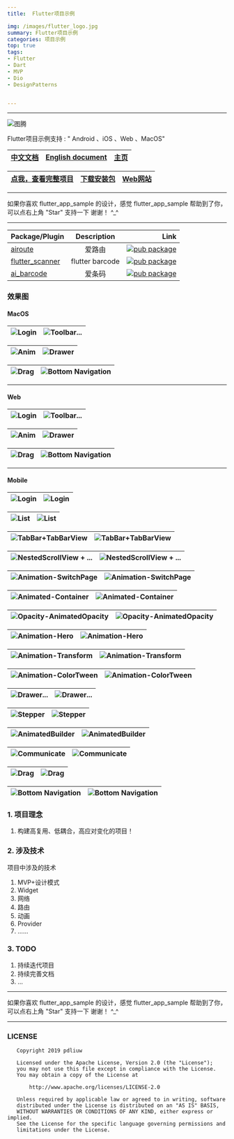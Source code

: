 ```yaml
---
title:	Flutter项目示例

img: /images/flutter_logo.jpg
summary: Flutter项目示例
categories: 项目示例
top: true
tags:
- Flutter
- Dart
- MVP
- Dio
- DesignPatterns


---
```


----

![图腾](https://github.com/pdliuw/pdliuw.github.io/blob/master/images/totem_four_logo.jpg?raw=true)



Flutter项目示例支持 : " Android 、iOS 、Web 、MacOS"

|[中文文档](/README_CH.md)|[English document](/README.md)|[主页](https://pdliuw.github.io/)|
|:-|:-|:-|

|[点我，查看完整项目](https://github.com/pdliuw/flutter_app_sample)|[下载安装包](https://github.com/pdliuw/Flutter_Resource/blob/master/resource/flutter/apk/flutter_app_sample.apk?raw=true)|[Web网站](https://flutter-app-sample.github.io)|
|:-|:-|:-|

----

如果你喜欢 flutter_app_sample 的设计，感觉 flutter_app_sample 帮助到了你，可以点右上角 "Star" 支持一下 谢谢！ ^_^

----


Package/Plugin|Description|Link
---|:--:|---:
[airoute](https://github.com/pdliuw/airoute)|爱路由|[![pub package](https://img.shields.io/pub/v/airoute.svg)](https://pub.dev/packages/airoute)
[flutter_scanner](https://github.com/pdliuw/flutter_scanner)|flutter barcode|[![pub package](https://img.shields.io/pub/v/flutter_scanner.svg)](https://pub.dev/packages/flutter_scanner)
[ai_barcode](https://github.com/pdliuw/ai_barcode)|爱条码|[![pub package](https://img.shields.io/pub/v/ai_barcode.svg)](https://pub.dev/packages/ai_barcode)




### 效果图

#### MacOS

|![Login](https://github.com/pdliuw/pdliuw.github.io/blob/master/images/flutter_app_sample/flutter_app_sample_mac_login.gif?raw=true)|![Toolbar...](https://github.com/pdliuw/pdliuw.github.io/blob/master/images/flutter_app_sample/flutter_app_sample_toolbar_page_mac.gif?raw=true)|
|:-|:-|

|![Anim](https://github.com/pdliuw/pdliuw.github.io/blob/master/images/flutter_app_sample/flutter_app_sample_anim_mac.gif?raw=true)|![Drawer](https://github.com/pdliuw/pdliuw.github.io/blob/master/images/flutter_app_sample/flutter_app_sample_drawer_mac.gif?raw=true)|
|:-|:-|

|![Drag](https://github.com/pdliuw/pdliuw.github.io/blob/master/images/flutter_app_sample/flutter_app_sample_drager_mac.gif?raw=true)|![Bottom Navigation](https://github.com/pdliuw/pdliuw.github.io/blob/master/images/flutter_app_sample/flutter_app_sample_navigation_bar_mac.gif?raw=true)|
|:-|:-|


-----

#### Web

|![Login](https://github.com/pdliuw/pdliuw.github.io/blob/master/images/flutter_app_sample/flutter_app_sample_login_web.gif?raw=true)|![Toolbar...](https://github.com/pdliuw/pdliuw.github.io/blob/master/images/flutter_app_sample/flutter_app_sample_toolbar_page_web.gif?raw=true)|
|:-|:-|

|![Anim](https://github.com/pdliuw/pdliuw.github.io/blob/master/images/flutter_app_sample/flutter_app_sample_anim_web.gif?raw=true)|![Drawer](https://github.com/pdliuw/pdliuw.github.io/blob/master/images/flutter_app_sample/flutter_app_sample_drawer_web.gif?raw=true)|
|:-|:-|

|![Drag](https://github.com/pdliuw/pdliuw.github.io/blob/master/images/flutter_app_sample/flutter_app_sample_drag_web.gif?raw=true)|![Bottom Navigation](https://github.com/pdliuw/pdliuw.github.io/blob/master/images/flutter_app_sample/flutter_app_sample_bottom_navigation_bar_web.gif?raw=true)|
|:-|:-|


-----

#### Mobile

|![Login](https://github.com/pdliuw/pdliuw.github.io/blob/master/images/flutter_app_sample/flutter_app_sample_ios_platform.gif?raw=true)|![Login](https://github.com/pdliuw/pdliuw.github.io/blob/master/images/flutter_app_sample/flutter_app_sample_android_platform.gif?raw=true)|
|:-|:-|

|![List](https://github.com/pdliuw/pdliuw.github.io/blob/master/images/flutter_app_sample/flutter_app_sample_main_list_page.gif?raw=true)|![List](https://github.com/pdliuw/pdliuw.github.io/blob/master/images/flutter_app_sample/flutter_app_sample_main_list_page_android.gif?raw=true)|
|:-|:-|

|![TabBar+TabBarView](https://github.com/pdliuw/pdliuw.github.io/blob/master/images/flutter_app_sample/flutter_app_sample_toolbar_viewpage_fragment.gif?raw=true)|![TabBar+TabBarView](https://github.com/pdliuw/pdliuw.github.io/blob/master/images/flutter_app_sample/flutter_app_sample_toolbar_viewpage_fragment_android.gif?raw=true)|
|:-|:-|

|![NestedScrollView + ...](https://github.com/pdliuw/pdliuw.github.io/blob/master/images/flutter_app_sample/flutter_app_sample_toolbar_collapsing_viewpage_fragment.gif?raw=true)|![NestedScrollView + ...](https://github.com/pdliuw/pdliuw.github.io/blob/master/images/flutter_app_sample/flutter_app_sample_toolbar_collapsing_viewpage_fragment_android.gif?raw=true)|
|:-|:-|

|![Animation-SwitchPage](https://github.com/pdliuw/pdliuw.github.io/blob/master/images/flutter_app_sample/flutter_app_sample_anim_switch_page_ios.gif?raw=true)|![Animation-SwitchPage](https://github.com/pdliuw/pdliuw.github.io/blob/master/images/flutter_app_sample/flutter_app_sample_anim_switch_page_android.gif?raw=true)|
|:-|:-|

|![Animated-Container](https://github.com/pdliuw/pdliuw.github.io/blob/master/images/flutter_app_sample/flutter_app_sample_anim_animated_container_ios.gif?raw=true)|![Animated-Container](https://github.com/pdliuw/pdliuw.github.io/blob/master/images/flutter_app_sample/flutter_app_sample_anim_animated_container_android.gif?raw=true)|
|:-|:-|

|![Opacity-AnimatedOpacity](https://github.com/pdliuw/pdliuw.github.io/blob/master/images/flutter_app_sample/flutter_app_sample_anim_opacity_and_animated_opacity_ios.gif?raw=true)|![Opacity-AnimatedOpacity](https://github.com/pdliuw/pdliuw.github.io/blob/master/images/flutter_app_sample/flutter_app_sample_anim_opacity_and_animated_opacity_android.gif?raw=true)|
|:-|:-|

|![Animation-Hero](https://github.com/pdliuw/pdliuw.github.io/blob/master/images/flutter_app_sample/flutter_app_sample_anim_hero_ios.gif?raw=true)|![Animation-Hero](https://github.com/pdliuw/pdliuw.github.io/blob/master/images/flutter_app_sample/flutter_app_sample_anim_hero_android.gif?raw=true)|
|:-|:-|


|![Animation-Transform](https://github.com/pdliuw/pdliuw.github.io/blob/master/images/flutter_app_sample/flutter_app_sample_anim_transform_ios.gif?raw=true)|![Animation-Transform](https://github.com/pdliuw/pdliuw.github.io/blob/master/images/flutter_app_sample/flutter_app_sample_anim_transform_android.gif?raw=true)|
|:-|:-|

|![Animation-ColorTween](https://github.com/pdliuw/pdliuw.github.io/blob/master/images/flutter_app_sample/flutter_app_sample_anim_color_tween_ios.gif?raw=true)|![Animation-ColorTween](https://github.com/pdliuw/pdliuw.github.io/blob/master/images/flutter_app_sample/flutter_app_sample_anim_color_tween_android.gif?raw=true)|
|:-|:-|

|![Drawer...](https://github.com/pdliuw/pdliuw.github.io/blob/master/images/flutter_app_sample/flutter_app_sample_bottomsheet_drawer_ios.gif?raw=true)|![Drawer...](https://github.com/pdliuw/pdliuw.github.io/blob/master/images/flutter_app_sample/flutter_app_sample_bottomsheet_drawer_android.gif?raw=true)|
|:-|:-|


|![Stepper](https://github.com/pdliuw/pdliuw.github.io/blob/master/images/flutter_app_sample/flutter_app_sample_anim_stepper_ios.gif?raw=true)|![Stepper](https://github.com/pdliuw/pdliuw.github.io/blob/master/images/flutter_app_sample/flutter_app_sample_anim_stepper_android.gif?raw=true)|
|:-|:-|


|![AnimatedBuilder](https://github.com/pdliuw/pdliuw.github.io/blob/master/images/flutter_app_sample/flutter_app_sample_anim_animated_builder_ios.gif?raw=true)|![AnimatedBuilder](https://github.com/pdliuw/pdliuw.github.io/blob/master/images/flutter_app_sample/flutter_app_sample_anim_animated_builder_android.gif?raw=true)|
|:-|:-|


|![Communicate](https://github.com/pdliuw/pdliuw.github.io/blob/master/images/flutter_app_sample/flutter_app_sample_communicate_change_notifier_ios.gif?raw=true)|![Communicate](https://github.com/pdliuw/pdliuw.github.io/blob/master/images/flutter_app_sample/flutter_app_sample_communicate_change_notifier_android.gif?raw=true)|
|:-|:-|


|![Drag](https://github.com/pdliuw/pdliuw.github.io/blob/master/images/flutter_app_sample/flutter_app_sample_drag_ios.gif?raw=true)|![Drag](https://github.com/pdliuw/pdliuw.github.io/blob/master/images/flutter_app_sample/flutter_app_sample_drag_android.gif?raw=true)|
|:-|:-|

|![Bottom Navigation](https://github.com/pdliuw/pdliuw.github.io/blob/master/images/flutter_app_sample/flutter_app_sample_bottom_navigation_bar_ios.gif?raw=true)|![Bottom Navigation](https://github.com/pdliuw/pdliuw.github.io/blob/master/images/flutter_app_sample/flutter_app_sample_bottom_navigation_bar_android.gif?raw=true)|
|:-|:-|


### 1.  项目理念

1.  构建高复用、低耦合，高应对变化的项目！

###	2.  涉及技术

项目中涉及的技术

1.  MVP+设计模式
2.  Widget
3.	网络
4.  路由
5.  动画
6.  Provider
7.  ......


### 3.  TODO

1.  持续迭代项目
2.  持续完善文档
3.  ...


----

如果你喜欢 flutter_app_sample 的设计，感觉 flutter_app_sample 帮助到了你，可以点右上角 "Star" 支持一下 谢谢！ ^_^

----


### LICENSE


       Copyright 2019 pdliuw

       Licensed under the Apache License, Version 2.0 (the "License");
       you may not use this file except in compliance with the License.
       You may obtain a copy of the License at

           http://www.apache.org/licenses/LICENSE-2.0

       Unless required by applicable law or agreed to in writing, software
       distributed under the License is distributed on an "AS IS" BASIS,
       WITHOUT WARRANTIES OR CONDITIONS OF ANY KIND, either express or implied.
       See the License for the specific language governing permissions and
       limitations under the License.







